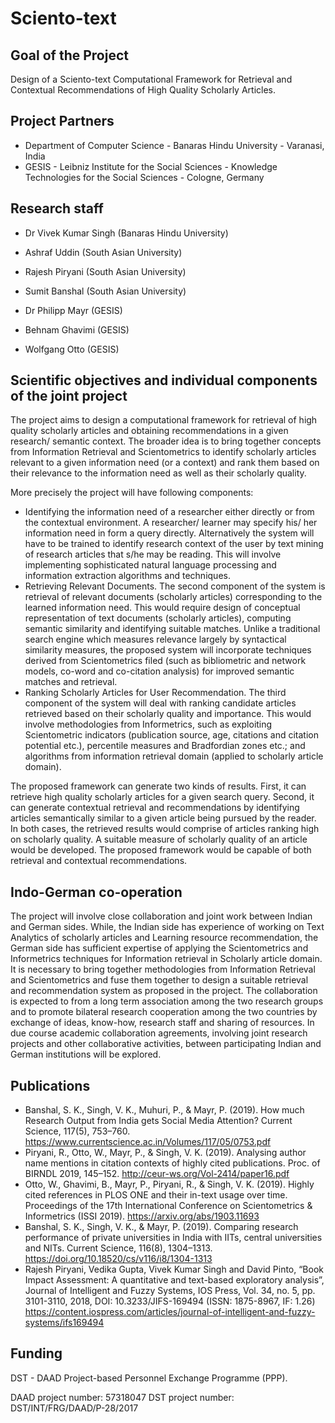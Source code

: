 # Sciento-text
## Goal of the Project
Design of a Sciento-text Computational Framework for Retrieval and Contextual Recommendations of High Quality Scholarly Articles.

## Project Partners
* Department of Computer Science - Banaras Hindu University - Varanasi, India
* GESIS - Leibniz Institute for the Social Sciences - Knowledge Technologies for the Social Sciences - Cologne, Germany

## Research staff 
* Dr Vivek Kumar Singh (Banaras Hindu University)
* Ashraf Uddin (South Asian University)
* Rajesh Piryani (South Asian University)
* Sumit Banshal (South Asian University)

* Dr Philipp Mayr (GESIS)
* Behnam Ghavimi (GESIS)
* Wolfgang Otto (GESIS)

## Scientific objectives and individual components of the joint project
The project aims to design a computational framework for retrieval of high quality scholarly articles and obtaining recommendations in a given research/ semantic context. The broader idea is to bring together concepts from Information Retrieval and Scientometrics to identify scholarly articles relevant to a given information need (or a context) and rank them based on their relevance to the information need as well as their scholarly quality. 

More precisely the project will have following components:
*	Identifying the information need of a researcher either directly or from the contextual environment. A researcher/ learner may specify his/ her information need in form a query directly. Alternatively the system will have to be trained to identify research context of the user by text mining of research articles that s/he may be reading. This will involve implementing sophisticated natural language processing and information extraction algorithms and techniques.
*	Retrieving Relevant Documents. The second component of the system is retrieval of relevant documents (scholarly articles) corresponding to the learned information need. This would require design of conceptual representation of text documents (scholarly articles), computing semantic similarity and identifying suitable matches. Unlike a traditional search engine which measures relevance largely by syntactical similarity measures, the proposed system will incorporate techniques derived from Scientometrics filed (such as bibliometric and network models, co-word and co-citation analysis) for improved semantic matches and retrieval. 
*	Ranking Scholarly Articles for User Recommendation. The third component of the system will deal with ranking candidate articles retrieved based on their scholarly quality and importance. This would involve methodologies from Informetrics, such as exploiting Scientometric indicators (publication source, age, citations and citation potential etc.), percentile measures and Bradfordian zones etc.; and algorithms from information retrieval domain (applied to scholarly article domain).

The proposed framework can generate two kinds of results. First, it can retrieve high quality scholarly articles for a given search query. Second, it can generate contextual retrieval and recommendations by identifying articles semantically similar to a given article being pursued by the reader. In both cases, the retrieved results would comprise of articles ranking high on scholarly quality. A suitable measure of scholarly quality of an article would be developed. The proposed framework would be capable of both retrieval and contextual recommendations.

## Indo-German co-operation 
The project will involve close collaboration and joint work between Indian and German sides. While, the Indian side has experience of working on Text Analytics of scholarly articles and Learning resource recommendation, the German side has sufficient expertise of applying the Scientometrics and Informetrics techniques for Information retrieval in Scholarly article domain. It is necessary to bring together methodologies from Information Retrieval and Scientometrics and fuse them together to design a suitable retrieval and recommendation system as proposed in the project. The collaboration is expected to from a long term association among the two research groups and to promote bilateral research cooperation among the two countries by exchange of ideas, know-how, research staff and sharing of resources. In due course academic collaboration agreements, involving joint research projects and other collaborative activities, between participating Indian and German institutions will be explored.

## Publications
* Banshal, S. K., Singh, V. K., Muhuri, P., & Mayr, P. (2019). How much Research Output from India gets Social Media Attention? Current Science, 117(5), 753–760. https://www.currentscience.ac.in/Volumes/117/05/0753.pdf
* Piryani, R., Otto, W., Mayr, P., & Singh, V. K. (2019). Analysing author name mentions in citation contexts of highly cited publications. Proc. of BIRNDL 2019, 145–152. http://ceur-ws.org/Vol-2414/paper16.pdf
* Otto, W., Ghavimi, B., Mayr, P., Piryani, R., & Singh, V. K. (2019). Highly cited references in PLOS ONE and their in-text usage over time. Proceedings of the 17th International Conference on Scientometrics & Informetrics (ISSI 2019). https://arxiv.org/abs/1903.11693
* Banshal, S. K., Singh, V. K., & Mayr, P. (2019). Comparing research performance of private universities in India with IITs, central universities and NITs. Current Science, 116(8), 1304–1313. https://doi.org/10.18520/cs/v116/i8/1304-1313
* Rajesh Piryani, Vedika Gupta, Vivek Kumar Singh and David Pinto, “Book Impact Assessment: A quantitative and text-based exploratory analysis”, Journal of Intelligent and Fuzzy Systems, IOS Press, Vol. 34, no. 5, pp. 3101-3110, 2018, DOI: 10.3233/JIFS-169494 (ISSN: 1875-8967, IF: 1.26) https://content.iospress.com/articles/journal-of-intelligent-and-fuzzy-systems/ifs169494


## Funding
DST - DAAD Project-based Personnel Exchange Programme (PPP).

DAAD project number: 57318047
DST project number: DST/INT/FRG/DAAD/P-28/2017
